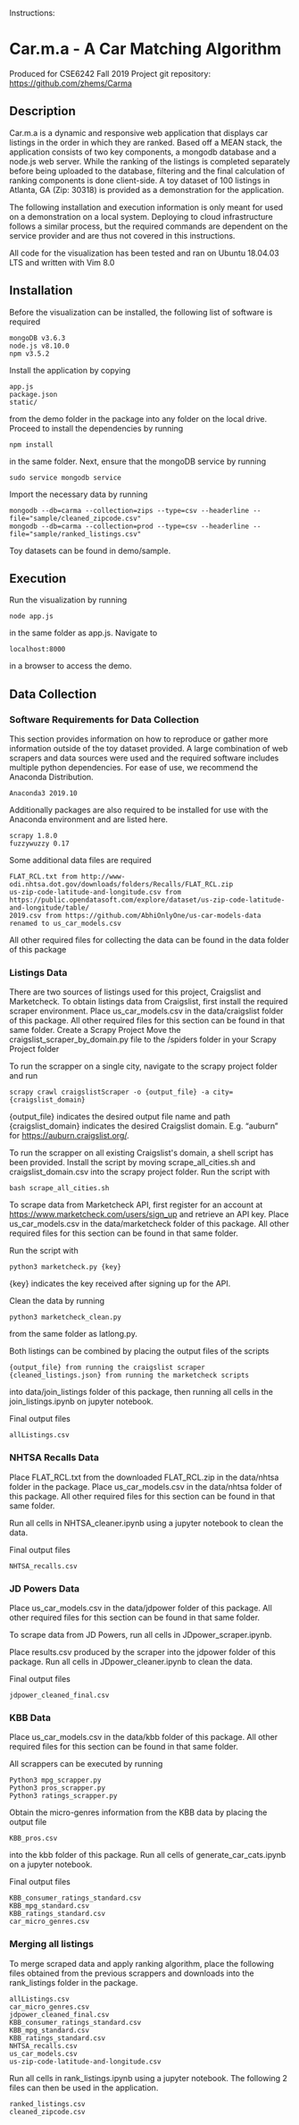 Instructions:
# Car.m.a - A Car Matching Algorithm
Produced for CSE6242 Fall 2019 Project
git repository: https://github.com/zhems/Carma


## Description
Car.m.a is a dynamic and responsive web application that displays car listings in the order in which they are ranked. Based off a MEAN stack, the application consists of two key components, a mongodb database and a node.js web server. While the ranking of the listings is completed separately before being uploaded to the database, filtering and the final calculation of ranking components is done client-side. A toy dataset of 100 listings in Atlanta, GA (Zip: 30318) is provided as a demonstration for the application. 

The following installation and execution information is only meant for used on a demonstration on a local system. Deploying to cloud infrastructure follows a similar process, but the required commands are dependent on the service provider and are thus not covered in this instructions.

All code for the visualization has been tested and ran on Ubuntu 18.04.03 LTS and written with Vim 8.0


## Installation
Before the visualization can be installed, the following list of software is required

	mongoDB v3.6.3
	node.js v8.10.0
	npm v3.5.2

Install the application by copying

	app.js
	package.json
	static/

from the demo folder in the package into any folder on the local drive. Proceed to install the dependencies by running

	npm install

in the same folder. Next, ensure that the mongoDB service by running

	sudo service mongodb service
	
Import the necessary data by running

	mongodb --db=carma --collection=zips --type=csv --headerline --file="sample/cleaned_zipcode.csv"
	mongodb --db=carma --collection=prod --type=csv --headerline --file="sample/ranked_listings.csv"

Toy datasets can be found in demo/sample.


## Execution
Run the visualization by running 

	node app.js

in the same folder as app.js. Navigate to 

	localhost:8000

in a browser to access the demo. 


## Data Collection


### Software Requirements for Data Collection
This section provides information on how to reproduce or gather more information outside of the toy dataset provided. A large combination of web scrapers and data sources were used and the required software includes multiple python dependencies. For ease of use, we recommend the Anaconda Distribution. 
 
	Anaconda3 2019.10

Additionally packages are also required to be installed for use with the Anaconda environment and are listed here.

	scrapy 1.8.0
	fuzzywuzzy 0.17

Some additional data files are required

	FLAT_RCL.txt from http://www-odi.nhtsa.dot.gov/downloads/folders/Recalls/FLAT_RCL.zip
	us-zip-code-latitude-and-longitude.csv from https://public.opendatasoft.com/explore/dataset/us-zip-code-latitude-and-longitude/table/
	2019.csv from https://github.com/AbhiOnlyOne/us-car-models-data renamed to us_car_models.csv 
	
All other required files for collecting the data can be found in the data folder of this package

### Listings Data
There are two sources of listings used for this project, Craigslist and Marketcheck. To obtain listings data from Craigslist, first install the required scraper environment. Place us_car_models.csv in the data/craigslist folder of this package. All other required files for this section can be found in that same folder.
Create a Scrapy Project
Move the craigslist_scraper_by_domain.py file to the /spiders folder in your Scrapy Project folder

To run the scrapper on a single city, navigate to the scrapy project folder and run

	scrapy crawl craigslistScraper -o {output_file} -a city={craigslist_domain}

{output_file} indicates the desired output file name and path
{craigslist_domain} indicates the desired Craigslist domain. E.g. “auburn” for https://auburn.craigslist.org/. 

To run the scrapper on all existing Craigslist's domain, a shell script has been provided. 
Install the script by moving scrape_all_cities.sh and craigslist_domain.csv into the scrapy project folder. Run the script with

	bash scrape_all_cities.sh

To scrape data from Marketcheck API, first register for an account at https://www.marketcheck.com/users/sign_up and retrieve an API key. Place us_car_models.csv in the data/marketcheck folder of this package. All other required files for this section can be found in that same folder.

Run the script with

	python3 marketcheck.py {key}

{key} indicates the key received after signing up for the API.

Clean the data by running

	python3 marketcheck_clean.py

from the same folder as latlong.py.

Both listings can be combined by placing the output files of the scripts

	{output_file} from running the craigslist scraper
	{cleaned_listings.json} from running the marketcheck scripts

into data/join_listings folder of this package, then running all cells in the join_listings.ipynb on jupyter notebook.

Final output files

	allListings.csv


### NHTSA Recalls Data
Place FLAT_RCL.txt from the downloaded FLAT_RCL.zip in the data/nhtsa folder in the package. Place us_car_models.csv in the data/nhtsa folder of this package. All other required files for this section can be found in that same folder.

Run all cells in NHTSA_cleaner.ipynb using a jupyter notebook to clean the data.

Final output files

	NHTSA_recalls.csv


### JD Powers Data
Place us_car_models.csv in the data/jdpower folder of this package. All other required files for this section can be found in that same folder.

To scrape data from JD Powers, run all cells in JDpower_scraper.ipynb.

Place results.csv produced by the scraper into the jdpower folder of this package.
Run all cells in JDpower_cleaner.ipynb to clean the data.

Final output files

	jdpower_cleaned_final.csv


### KBB Data
Place us_car_models.csv in the data/kbb folder of this package. All other required files for this section can be found in that same folder.

All scrappers can be executed by running

	Python3 mpg_scrapper.py
	Python3 pros_scrapper.py
	Python3 ratings_scrapper.py

Obtain the micro-genres information from the KBB data by placing the output file

	KBB_pros.csv

into the kbb folder of this package. Run all cells of generate_car_cats.ipynb on a jupyter notebook.

Final output files

	KBB_consumer_ratings_standard.csv
	KBB_mpg_standard.csv
	KBB_ratings_standard.csv
	car_micro_genres.csv


### Merging all listings
To merge scraped data and apply ranking algorithm, place the following files obtained from the previous scrappers and downloads into the rank_listings folder in the package.

	allListings.csv
	car_micro_genres.csv
	jdpower_cleaned_final.csv
	KBB_consumer_ratings_standard.csv
	KBB_mpg_standard.csv
	KBB_ratings_standard.csv
	NHTSA_recalls.csv
	us_car_models.csv
	us-zip-code-latitude-and-longitude.csv

Run all cells in rank_listings.ipynb using a jupyter notebook. The following 2 files can then be used in the application.

	ranked_listings.csv
	cleaned_zipcode.csv
